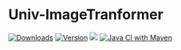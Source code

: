 Univ-ImageTranformer
========================== 

[![Downloads](https://img.shields.io/pypi/dm/pip3-autoremove.svg)](https://pypi.python.org/pypi/pip3-autoremove/)
[![Version](https://img.shields.io/pypi/v/pip3-autoremove.svg)](https://pypi.python.org/pypi/pip3-autoremove/)
[![](https://img.shields.io/pypi/l/pip3-autoremove.svg)](https://pypi.python.org/pypi/pip-autoremove/)
[![Java CI with Maven](https://github.com/MrMarvel/Univ-ImageTranformer/actions/workflows/onPushAndPullRequest.yml/badge.svg)](https://github.com/MrMarvel/Univ-ImageTranformer/actions/workflows/onPushAndPullRequest.yml)